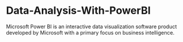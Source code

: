 # Data-Analysis-With-PowerBI
Microsoft Power BI is an interactive data visualization software product developed by Microsoft with a primary focus on business intelligence.
